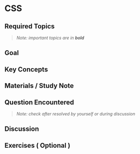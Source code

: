 # **CSS**

## **Required Topics**

>*Note: important topics are in **bold***


## **Goal**


## **Key Concepts**


## **Materials / Study Note**


## **Question Encountered**

>*Note: check after resolved by yourself or during discussion*


## **Discussion**


## **Exercises** ( Optional )

